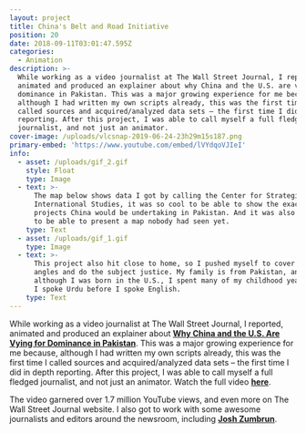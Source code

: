```yaml
---
layout: project
title: China's Belt and Road Initiative
position: 20
date: 2018-09-11T03:01:47.595Z
categories:
  - Animation
description: >-
  While working as a video journalist at The Wall Street Journal, I reported,
  animated and produced an explainer about why China and the U.S. are vying for
  dominance in Pakistan. This was a major growing experience for me because,
  although I had written my own scripts already, this was the first time I
  called sources and acquired/analyzed data sets – the first time I did in depth
  reporting. After this project, I was able to call myself a full fledged
  journalist, and not just an animator.
cover-image: /uploads/vlcsnap-2019-06-24-23h29m15s187.png
primary-embed: 'https://www.youtube.com/embed/lVYdqoVJIeI'
info:
  - asset: /uploads/gif_2.gif
    style: Float
    type: Image
  - text: >-
      The map below shows data I got by calling the Center for Strategic and
      International Studies, it was so cool to be able to show the exact
      projects China would be undertaking in Pakistan. And it was also awesome
      to be able to present a map nobody had seen yet.
    type: Text
  - asset: /uploads/gif_1.gif
    type: Image
  - text: >-
      This project also hit close to home, so I pushed myself to cover all
      angles and do the subject justice. My family is from Pakistan, and,
      although I was born in the U.S., I spent many of my childhood years there.
      I spoke Urdu before I spoke English.
    type: Text
---
```

While working as a video journalist at The Wall Street Journal, I reported, animated and produced an explainer about [**Why China and the U.S. Are Vying for Dominance in Pakistan**](https://www.youtube.com/watch?v=lVYdqoVJIeI). This was a major growing experience for me because, although I had written my own scripts already, this was the first time I called sources and acquired/analyzed data sets – the first time I did in depth reporting. After this project, I was able to call myself a full fledged journalist, and not just an animator. Watch the full video [**here**](https://www.youtube.com/watch?v=lVYdqoVJIeI).

The video garnered over 1.7 million YouTube views, and even more on The Wall Street Journal website. I also got to work with some awesome journalists and editors around the newsroom, including [**Josh Zumbrun**](https://twitter.com/JoshZumbrun).
